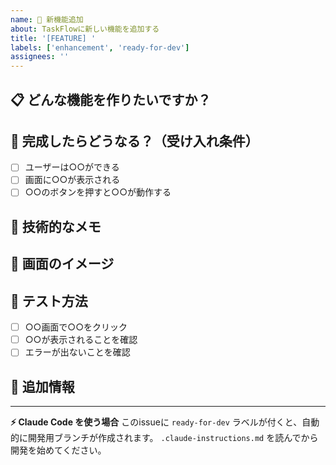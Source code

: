 ```yaml
---
name: 🚀 新機能追加
about: TaskFlowに新しい機能を追加する
title: '[FEATURE] '
labels: ['enhancement', 'ready-for-dev']
assignees: ''
---
```


## 📋 どんな機能を作りたいですか？
<!-- 作りたい機能について詳しく説明してください -->

## 🎯 完成したらどうなる？（受け入れ条件）
<!-- この機能が完成したら、何ができるようになるかチェックリストで書いてください -->
- [ ] ユーザーは○○ができる
- [ ] 画面に○○が表示される
- [ ] ○○のボタンを押すと○○が動作する

## 🔧 技術的なメモ
<!-- 
どんな技術を使うか、どのファイルを変更するかなど
わからなければ空欄でもOKです
-->

## 📱 画面のイメージ
<!-- 
どんな画面になるか、簡単に説明してください
図や絵があるとさらに良いです
-->

## 🧪 テスト方法
<!-- この機能をどうやってテストするか -->
- [ ] ○○画面で○○をクリック
- [ ] ○○が表示されることを確認
- [ ] エラーが出ないことを確認

## 📝 追加情報
<!-- その他、気になることや参考になるリンクなど -->

---
**⚡ Claude Code を使う場合**
このissueに `ready-for-dev` ラベルが付くと、自動的に開発用ブランチが作成されます。
`.claude-instructions.md` を読んでから開発を始めてください。